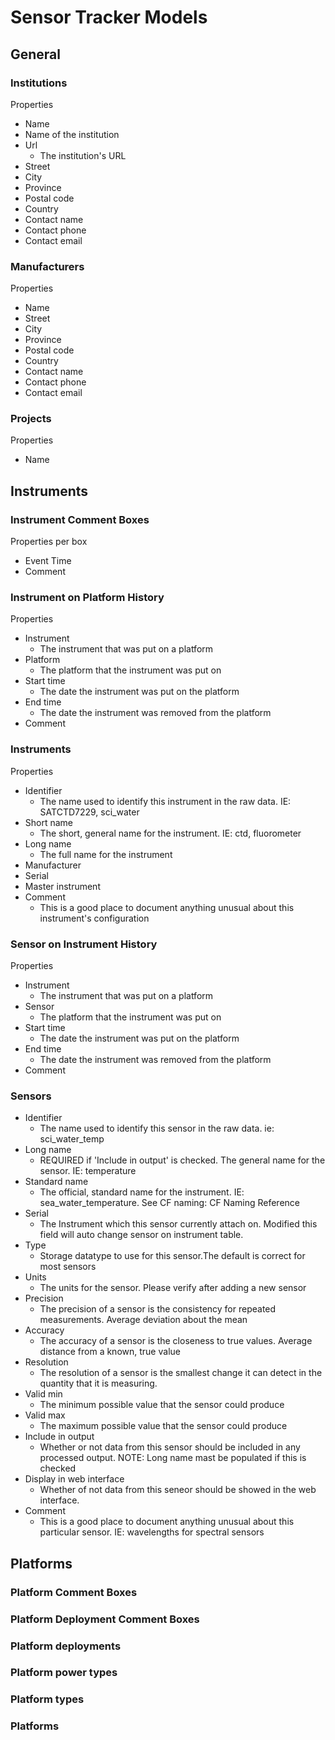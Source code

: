 # Sensor Tracker Models

## General

### Institutions
Properties
- Name
- Name of the institution
- Url
  - The institution's URL
- Street
- City
- Province
- Postal code
- Country
- Contact name
- Contact phone
- Contact email

### Manufacturers
Properties
- Name
- Street
- City
- Province
- Postal code
- Country
- Contact name
- Contact phone
- Contact email

### Projects
Properties
- Name

## Instruments

### Instrument Comment Boxes
Properties per box
- Event Time
- Comment


### Instrument on Platform History
Properties
- Instrument
  - The instrument that was put on a platform
- Platform
  - The platform that the instrument was put on
- Start time
  - The date the instrument was put on the platform
- End time
  - The date the instrument was removed from the platform
- Comment

### Instruments	
Properties
- Identifier
  - The name used to identify this instrument in the raw data. IE: SATCTD7229, sci_water
- Short name
  - The short, general name for the instrument. IE: ctd, fluorometer
- Long name
  - The full name for the instrument
- Manufacturer
- Serial
- Master instrument
- Comment
  - This is a good place to document anything unusual about this instrument's configuration

### Sensor on Instrument History
Properties
- Instrument
  - The instrument that was put on a platform
- Sensor
  - The platform that the instrument was put on
- Start time
  - The date the instrument was put on the platform
- End time
  - The date the instrument was removed from the platform
- Comment

### Sensors	
- Identifier
  - The name used to identify this sensor in the raw data. ie: sci_water_temp
- Long name
  - REQUIRED if 'Include in output' is checked. The general name for the sensor. IE: temperature
- Standard name
  - The official, standard name for the instrument. IE: sea_water_temperature. See CF naming: CF Naming Reference
- Serial
  - The Instrument which this sensor currently attach on. Modified this field will auto change sensor on instrument table.
- Type
  - Storage datatype to use for this sensor.The default is correct for most sensors
- Units
  - The units for the sensor. Please verify after adding a new sensor
- Precision
  - The precision of a sensor is the consistency for repeated measurements. Average deviation about the mean
- Accuracy
  - The accuracy of a sensor is the closeness to true values. Average distance from a known, true value
- Resolution
  - The resolution of a sensor is the smallest change it can detect in the quantity that it is measuring.
- Valid min
  - The minimum possible value that the sensor could produce
- Valid max
  - The maximum possible value that the sensor could produce
- Include in output
  - Whether or not data from this sensor should be included in any processed output. NOTE: Long name mast be populated if this is checked
- Display in web interface
  - Whether of not data from this seneor should be showed in the web interface.
- Comment
  - This is a good place to document anything unusual about this particular sensor. IE: wavelengths for spectral sensors

## Platforms

### Platform Comment Boxes	

### Platform Deployment Comment Boxes	

### Platform deployments	

### Platform power types	

### Platform types	

### Platforms


